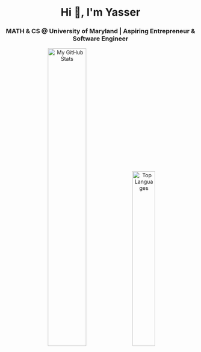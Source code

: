 <h1 align="center">Hi 👋, I'm Yasser</h1>
<h3 align="center">MATH & CS @ University of Maryland | Aspiring Entrepreneur & Software Engineer</h3>

<div align="center">
  <img
    alt="My GitHub Stats"
    src="https://github-readme-stats.vercel.app/api?username=daimouchayasser&show_icons=true&theme=dracula"
    width="45%"
  />
  <img
    alt="Top Languages"
    src="https://github-readme-stats.vercel.app/api/top-langs/?username=daimouchayasser&layout=compact&theme=dracula"
    width="34.5%"
  />
</div>

